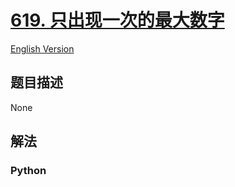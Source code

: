 # [619. 只出现一次的最大数字](https://leetcode-cn.com/problems/biggest-single-number)

[English Version](/leetcode/0600-0699/0619.Biggest%20Single%20Number/README_EN.md)

## 题目描述

<!-- 这里写题目描述 -->

None

## 解法

<!-- 这里可写通用的实现逻辑 -->

<!-- tabs:start -->

### **Python**

<!-- 这里可写当前语言的特殊实现逻辑 -->

```python

```

<!-- tabs:end -->
